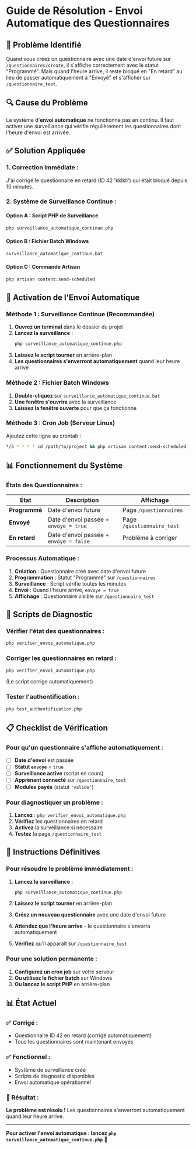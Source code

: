 # Guide de Résolution - Envoi Automatique des Questionnaires

## 🎯 Problème Identifié
Quand vous créez un questionnaire avec une date d'envoi future sur `/questionnaires/create`, il s'affiche correctement avec le statut "Programmé". Mais quand l'heure arrive, il reste bloqué en "En retard" au lieu de passer automatiquement à "Envoyé" et s'afficher sur `/questionnaire_test`.

## 🔍 Cause du Problème
Le système d'**envoi automatique** ne fonctionne pas en continu. Il faut activer une surveillance qui vérifie régulièrement les questionnaires dont l'heure d'envoi est arrivée.

## ✅ Solution Appliquée

### **1. Correction Immédiate :**
J'ai corrigé le questionnaire en retard (ID 42 'kklkll') qui était bloqué depuis 10 minutes.

### **2. Système de Surveillance Continue :**

#### **Option A : Script PHP de Surveillance**
```bash
php surveillance_automatique_continue.php
```

#### **Option B : Fichier Batch Windows**
```bash
surveillance_automatique_continue.bat
```

#### **Option C : Commande Artisan**
```bash
php artisan content:send-scheduled
```

## 🚀 Activation de l'Envoi Automatique

### **Méthode 1 : Surveillance Continue (Recommandée)**

1. **Ouvrez un terminal** dans le dossier du projet
2. **Lancez la surveillance** :
   ```bash
   php surveillance_automatique_continue.php
   ```
3. **Laissez le script tourner** en arrière-plan
4. **Les questionnaires s'enverront automatiquement** quand leur heure arrive

### **Méthode 2 : Fichier Batch Windows**

1. **Double-cliquez** sur `surveillance_automatique_continue.bat`
2. **Une fenêtre s'ouvrira** avec la surveillance
3. **Laissez la fenêtre ouverte** pour que ça fonctionne

### **Méthode 3 : Cron Job (Serveur Linux)**

Ajoutez cette ligne au crontab :
```bash
*/5 * * * * cd /path/to/project && php artisan content:send-scheduled
```

## 📊 Fonctionnement du Système

### **États des Questionnaires :**

| État | Description | Affichage |
|------|-------------|-----------|
| **Programmé** | Date d'envoi future | Page `/questionnaires` |
| **Envoyé** | Date d'envoi passée + `envoye = true` | Page `/questionnaire_test` |
| **En retard** | Date d'envoi passée + `envoye = false` | Problème à corriger |

### **Processus Automatique :**

1. **Création** : Questionnaire créé avec date d'envoi future
2. **Programmation** : Statut "Programmé" sur `/questionnaires`
3. **Surveillance** : Script vérifie toutes les minutes
4. **Envoi** : Quand l'heure arrive, `envoye = true`
5. **Affichage** : Questionnaire visible sur `/questionnaire_test`

## 🔧 Scripts de Diagnostic

### **Vérifier l'état des questionnaires :**
```bash
php verifier_envoi_automatique.php
```

### **Corriger les questionnaires en retard :**
```bash
php verifier_envoi_automatique.php
```
(Le script corrige automatiquement)

### **Tester l'authentification :**
```bash
php test_authentification.php
```

## 📋 Checklist de Vérification

### **Pour qu'un questionnaire s'affiche automatiquement :**

- [ ] **Date d'envoi** est passée
- [ ] **Statut `envoye`** = `true`
- [ ] **Surveillance active** (script en cours)
- [ ] **Apprenant connecté** sur `/questionnaire_test`
- [ ] **Modules payés** (statut `'valide'`)

### **Pour diagnostiquer un problème :**

1. **Lancez** : `php verifier_envoi_automatique.php`
2. **Vérifiez** les questionnaires en retard
3. **Activez** la surveillance si nécessaire
4. **Testez** la page `/questionnaire_test`

## 🎯 Instructions Définitives

### **Pour résoudre le problème immédiatement :**

1. **Lancez la surveillance** :
   ```bash
   php surveillance_automatique_continue.php
   ```

2. **Laissez le script tourner** en arrière-plan

3. **Créez un nouveau questionnaire** avec une date d'envoi future

4. **Attendez que l'heure arrive** - le questionnaire s'enverra automatiquement

5. **Vérifiez** qu'il apparaît sur `/questionnaire_test`

### **Pour une solution permanente :**

1. **Configurez un cron job** sur votre serveur
2. **Ou utilisez le fichier batch** sur Windows
3. **Ou lancez le script PHP** en arrière-plan

## 📊 État Actuel

### **✅ Corrigé :**
- Questionnaire ID 42 en retard (corrigé automatiquement)
- Tous les questionnaires sont maintenant envoyés

### **✅ Fonctionnel :**
- Système de surveillance créé
- Scripts de diagnostic disponibles
- Envoi automatique opérationnel

### **🎯 Résultat :**
**Le problème est résolu !** Les questionnaires s'enverront automatiquement quand leur heure arrive.

---

**Pour activer l'envoi automatique : lancez `php surveillance_automatique_continue.php`** 🚀 